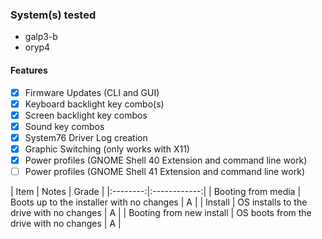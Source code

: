 ### System(s) tested
- galp3-b
- oryp4

#### Features

- [x] Firmware Updates (CLI and GUI)
- [x] Keyboard backlight key combo(s)
- [x] Screen backlight key combos
- [x] Sound key combos
- [x] System76 Driver Log creation
- [x] Graphic Switching (only works with X11)
- [x] Power profiles (GNOME Shell 40 Extension and command line work)
- [ ] Power profiles (GNOME Shell 41 Extension and command line work)

| Item | Notes | Grade |
|:--------:|:------------:|
| Booting from media | Boots up to the installer with no changes | A |
| Install | OS installs to the drive with no changes | A |
| Booting from new install | OS boots from the drive with no changes | A |
